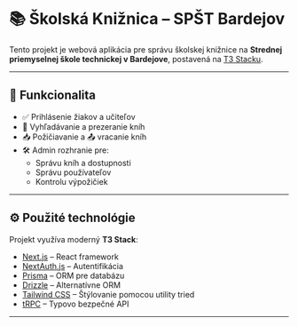 # 📚 Školská Knižnica – SPŠT Bardejov

Tento projekt je webová aplikácia pre správu školskej knižnice na **Strednej priemyselnej škole technickej v Bardejove**, postavená na [T3 Stacku](https://create.t3.gg/).

---

## 🧭 Funkcionalita

- ✅ Prihlásenie žiakov a učiteľov
- 📖 Vyhľadávanie a prezeranie kníh
- 📥 Požičiavanie a 📤 vracanie kníh
- 🛠️ Admin rozhranie pre:
  - Správu kníh a dostupnosti
  - Správu používateľov
  - Kontrolu výpožičiek

---

## ⚙️ Použité technológie

Projekt využíva moderný **T3 Stack**:

- [Next.js](https://nextjs.org) – React framework
- [NextAuth.js](https://next-auth.js.org) – Autentifikácia
- [Prisma](https://prisma.io) – ORM pre databázu
- [Drizzle](https://orm.drizzle.team) – Alternatívne ORM
- [Tailwind CSS](https://tailwindcss.com) – Štýlovanie pomocou utility tried
- [tRPC](https://trpc.io) – Typovo bezpečné API

---